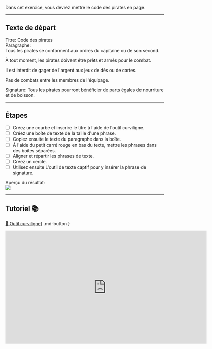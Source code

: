 



<p class="spacer"> Dans cet exercice, vous devrez mettre le code des pirates en page.    

***  


## Texte de départ
Titre: Code des pirates    
Paragraphe:    
Tous les pirates se conforment aux ordres du capitaine ou de son second.    

À tout moment, les pirates doivent être prêts et armés pour le combat.    

Il est interdit de gager de l'argent aux jeux de dés ou de cartes.    

Pas de combats entre les membres de l'équipage.     

Signature: Tous les pirates pourront bénéficier de parts égales de nourriture et de boisson.    
***  
## Étapes

- [ ] Créez une courbe et inscrire le titre à l'aide de l'outil curviligne.
- [ ] Créez une boîte de texte de la taille d'une phrase.
- [ ] Copiez ensuite le texte du paragraphe dans la boîte.
- [ ] À l'aide du petit carré rouge en bas du texte, mettre les phrases dans des boîtes séparées.
- [ ] Aligner et répartir les phrases de texte.
- [ ] Créez un cercle.
- [ ] Utilisez ensuite L'outil de texte captif pour y insérer la phrase de signature.

Aperçu du résultat:   
<img src="images/code.jpg">
***  
## Tutoriel 📚
[📁 Outil curviligne](https://cmontmorency365.sharepoint.com/:v:/s/TIM-582214-Animation2d77/ESzwupB5CgBMqzWMgS6_CXcBh5iB6h0wXK3QYmZCTALSvg?e=Rmrp5H){ .md-button }   <br>
<iframe src="https://cmontmorency365.sharepoint.com/sites/TIM-582214-Animation2d77/_layouts/15/embed.aspx?UniqueId=90baf02c-0a79-4c00-ab35-8c812ebf0977&embed=%7B%22ust%22%3Atrue%2C%22hv%22%3A%22CopyEmbedCode%22%7D&referrer=StreamWebApp&referrerScenario=EmbedDialog.Create" width="640" height="360" frameborder="0" scrolling="no" allowfullscreen title="04_texte_captif_curviligne_horizontal.mp4"></iframe>
